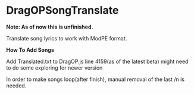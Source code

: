 # DragOPSongTranslate
<b>Note: As of now this is unfinished.</b>

Translate song lyrics to work with ModPE format.

<b>How To Add Songs</b>

Add Translated.txt to DragOP.js line 4159(as of the latest beta) might need to do some exploring for newer version

In order to make songs loop(after finish), manual removal of the last /n is needed.
